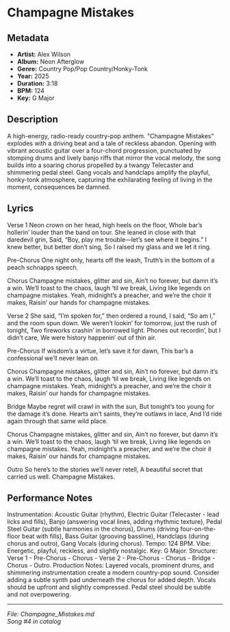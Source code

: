 # Champagne Mistakes

## Metadata
- **Artist:** Alex Wilson
- **Album:** Neon Afterglow
- **Genre:** Country Pop/Pop Country/Honky-Tonk
- **Year:** 2025
- **Duration:** 3:18
- **BPM:** 124
- **Key:** G Major

## Description
A high-energy, radio-ready country-pop anthem. "Champagne Mistakes" explodes with a driving beat and a tale of reckless abandon. Opening with vibrant acoustic guitar over a four-chord progression, punctuated by stomping drums and lively banjo riffs that mirror the vocal melody, the song builds into a soaring chorus propelled by a twangy Telecaster and shimmering pedal steel. Gang vocals and handclaps amplify the playful, honky-tonk atmosphere, capturing the exhilarating feeling of living in the moment, consequences be damned.

## Lyrics

Verse 1
Neon crown on her head, high heels on the floor,
Whole bar’s hollerin’ louder than the band on tour.
She leaned in close with that daredevil grin,
Said, “Boy, play me trouble—let’s see where it begins.”
I knew better, but better don’t sing,
So I raised my glass and we let it ring.

Pre-Chorus
One night only, hearts off the leash,
Truth’s in the bottom of a peach schnapps speech.

Chorus
Champagne mistakes, glitter and sin,
Ain’t no forever, but damn it’s a win.
We’ll toast to the chaos, laugh ‘til we break,
Living like legends on champagne mistakes.
Yeah, midnight’s a preacher, and we’re the choir it makes,
Raisin’ our hands for champagne mistakes.

Verse 2
She said, “I’m spoken for,” then ordered a round,
I said, “So am I,” and the room spun down.
We weren’t lookin’ for tomorrow, just the rush of tonight,
Two fireworks crashin’ in borrowed light.
Phones out recordin’, but I didn’t care,
We were history happenin’ out of thin air.

Pre-Chorus
If wisdom’s a virtue, let’s save it for dawn,
This bar’s a confessional we’ll never lean on.

Chorus
Champagne mistakes, glitter and sin,
Ain’t no forever, but damn it’s a win.
We’ll toast to the chaos, laugh ‘til we break,
Living like legends on champagne mistakes.
Yeah, midnight’s a preacher, and we’re the choir it makes,
Raisin’ our hands for champagne mistakes.

Bridge
Maybe regret will crawl in with the sun,
But tonight’s too young for the damage it’s done.
Hearts ain’t saints, they’re outlaws in lace,
And I’d ride again through that same wild place.

Chorus
Champagne mistakes, glitter and sin,
Ain’t no forever, but damn it’s a win.
We’ll toast to the chaos, laugh ‘til we break,
Living like legends on champagne mistakes.
Yeah, midnight’s a preacher, and we’re the choir it makes,
Raisin’ our hands for champagne mistakes.

Outro
So here’s to the stories we’ll never retell,
A beautiful secret that carried us well.
Champagne Mistakes.


## Performance Notes

Instrumentation: Acoustic Guitar (rhythm), Electric Guitar (Telecaster - lead licks and fills), Banjo (answering vocal lines, adding rhythmic texture), Pedal Steel Guitar (subtle harmonies in the chorus), Drums (driving four-on-the-floor beat with fills), Bass Guitar (grooving bassline), Handclaps (during chorus and outro), Gang Vocals (during chorus). Tempo: 124 BPM. Vibe: Energetic, playful, reckless, and slightly nostalgic. Key: G Major. Structure: Verse 1 - Pre-Chorus - Chorus - Verse 2 - Pre-Chorus - Chorus - Bridge - Chorus - Outro. Production Notes: Layered vocals, prominent drums, and shimmering instrumentation create a modern country-pop sound. Consider adding a subtle synth pad underneath the chorus for added depth. Vocals should be upfront and slightly compressed. Pedal steel should be subtle and not overpowering.

---
*File: Champagne_Mistakes.md*  
*Song #4 in catalog*
